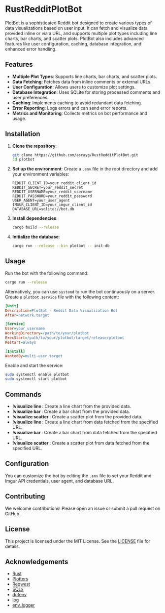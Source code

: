 # RustRedditPlotBot

PlotBot is a sophisticated Reddit bot designed to create various types of data visualizations based on user input. It can fetch and visualize data provided inline or via a URL, and supports multiple plot types including line charts, bar charts, and scatter plots. PlotBot also includes advanced features like user configuration, caching, database integration, and enhanced error handling.

## Features

- **Multiple Plot Types**: Supports line charts, bar charts, and scatter plots.
- **Data Fetching**: Fetches data from inline comments or external URLs.
- **User Configuration**: Allows users to customize plot settings.
- **Database Integration**: Uses SQLite for storing processed comments and user preferences.
- **Caching**: Implements caching to avoid redundant data fetching.
- **Error Reporting**: Logs errors and can send error reports.
- **Metrics and Monitoring**: Collects metrics on bot performance and usage.

## Installation

1. **Clone the repository**:
   ```sh
   git clone https://github.com/asrayg/RustRedditPlotBot.git
   cd plotbot
   ```

2. **Set up the environment**:
   Create a `.env` file in the root directory and add your environment variables:
   ```env
   REDDIT_CLIENT_ID=your_reddit_client_id
   REDDIT_SECRET=your_reddit_secret
   REDDIT_USERNAME=your_reddit_username
   REDDIT_PASSWORD=your_reddit_password
   USER_AGENT=your_user_agent
   IMGUR_CLIENT_ID=your_imgur_client_id
   DATABASE_URL=sqlite://bot.db
   ```

3. **Install dependencies**:
   ```sh
   cargo build --release
   ```

4. **Initialize the database**:
   ```sh
   cargo run --release --bin plotbot -- init-db
   ```

## Usage

Run the bot with the following command:
```sh
cargo run --release
```

Alternatively, you can use `systemd` to run the bot continuously on a server. Create a `plotbot.service` file with the following content:

```ini
[Unit]
Description=PlotBot - Reddit Data Visualization Bot
After=network.target

[Service]
User=your_username
WorkingDirectory=/path/to/your/plotbot
ExecStart=/path/to/your/plotbot/target/release/plotbot
Restart=always

[Install]
WantedBy=multi-user.target
```

Enable and start the service:

```sh
sudo systemctl enable plotbot
sudo systemctl start plotbot
```

## Commands

- **!visualize line <data>**: Create a line chart from the provided data.
- **!visualize bar <data>**: Create a bar chart from the provided data.
- **!visualize scatter <data>**: Create a scatter plot from the provided data.
- **!visualize line <url>**: Create a line chart from data fetched from the specified URL.
- **!visualize bar <url>**: Create a bar chart from data fetched from the specified URL.
- **!visualize scatter <url>**: Create a scatter plot from data fetched from the specified URL.

## Configuration

You can customize the bot by editing the `.env` file to set your Reddit and Imgur API credentials, user agent, and database URL.

## Contributing

We welcome contributions! Please open an issue or submit a pull request on GitHub.

## License

This project is licensed under the MIT License. See the [LICENSE](LICENSE) file for details.

## Acknowledgements

- [Rust](https://www.rust-lang.org/)
- [Plotters](https://crates.io/crates/plotters)
- [Reqwest](https://crates.io/crates/reqwest)
- [SQLx](https://crates.io/crates/sqlx)
- [dotenv](https://crates.io/crates/dotenv)
- [log](https://crates.io/crates/log)
- [env_logger](https://crates.io/crates/env_logger)
